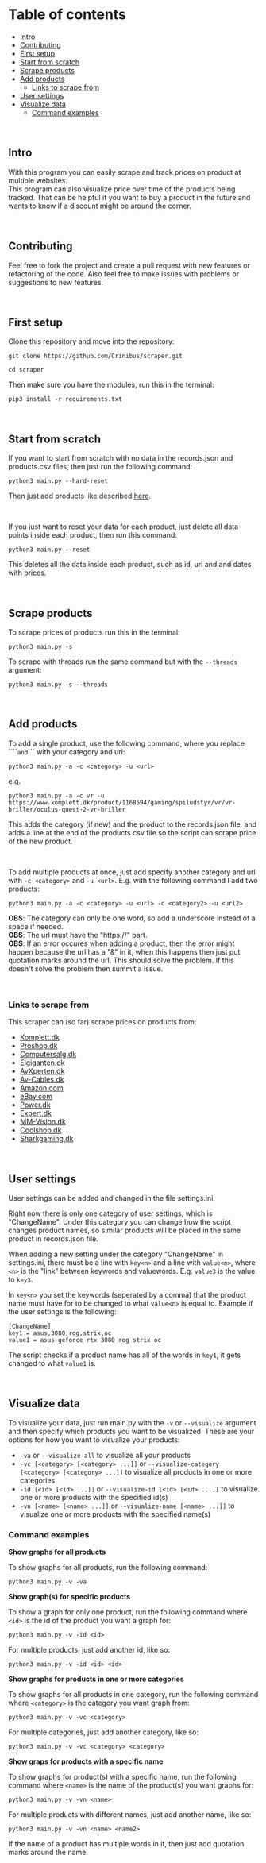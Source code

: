 # Table of contents
- [Intro](#intro)
- [Contributing](#contributing)
- [First setup](#first-setup)
- [Start from scratch](#start-scratch)
- [Scrape products](#scrape-products)
- [Add products](#add-products)
    - [Links to scrape from](#links-to-scrape-from)
- [User settings](#user-settings)
- [Visualize data](#visualize-data)
    - [Command examples](#command-examples)

<br/>


## Intro <a name="intro"></a>
With this program you can easily scrape and track prices on product at multiple websites. <br/>
This program can also visualize price over time of the products being tracked. That can be helpful if you want to buy a product in the future and wants to know if a discount might be around the corner.

<br/>


## Contributing <a name="contributing"></a>
Feel free to fork the project and create a pull request with new features or refactoring of the code. Also feel free to make issues with problems or suggestions to new features.

<br/>


## First setup <a name="first-setup"></a>
Clone this repository and move into the repository:
```
git clone https://github.com/Crinibus/scraper.git
```
```
cd scraper
```

Then make sure you have the modules, run this in the terminal:
```
pip3 install -r requirements.txt
```

<br/>


## Start from scratch <a name="start-scratch"></a>
If you want to start from scratch with no data in the records.json and products.csv files, then just run the following command:
```
python3 main.py --hard-reset
```

Then just add products like described [here](#add-products).

<br/>

If you just want to reset your data for each product, just delete all data-points inside each product, then run this command:
```
python3 main.py --reset
```
This deletes all the data inside each product, such as id, url and and dates with prices.

<br/>


## Scrape products <a name="scrape-products"></a>
To scrape prices of products run this in the terminal:
```
python3 main.py -s
```
To scrape with threads run the same command but with the ```--threads``` argument:
```
python3 main.py -s --threads
```

<br/>


## Add products <a name="add-products"></a>
To add a single product, use the following command, where you replace ````<category>``` and ```<url>``` with your category and url:
```
python3 main.py -a -c <category> -u <url>
```

e.g.
```
python3 main.py -a -c vr -u https://www.komplett.dk/product/1168594/gaming/spiludstyr/vr/vr-briller/oculus-quest-2-vr-briller
```

This adds the category (if new) and the product to the records.json file, and adds a line at the end of the products.csv file so the script can scrape price of the new product.

<br/>

To add multiple products at once, just add specify another category and url with ```-c <category>``` and ```-u <url>```. E.g. with the following command I add two products:
```
python3 main.py -a -c <category> -u <url> -c <category2> -u <url2>
``` 

**OBS**: The category can only be one word, so add a underscore instead of a space if needed.<br/>
**OBS**: The url must have the "https://" part.<br/>
**OBS**: If an error occures when adding a product, then the error might happen because the url has a "&" in it, when this happens then just put quotation marks around the url. This should solve the problem. If this doesn't solve the problem then summit a issue.<br/>

<br/>


### Links to scrape from <a name="links-to-scrape-from"></a>
This scraper can (so far) scrape prices on products from:
- [Komplett.dk](https://www.komplett.dk/)
- [Proshop.dk](https://www.proshop.dk/)
- [Computersalg.dk](https://www.computersalg.dk/)
- [Elgiganten.dk](https://www.elgiganten.dk/)
- [AvXperten.dk](https://www.avxperten.dk/)
- [Av-Cables.dk](https://www.av-cables.dk/)
- [Amazon.com](https://www.amazon.com/)
- [eBay.com](https://www.ebay.com/)
- [Power.dk](https://www.power.dk/)
- [Expert.dk](https://www.expert.dk/)
- [MM-Vision.dk](https://www.mm-vision.dk/)
- [Coolshop.dk](https://www.coolshop.dk/)
- [Sharkgaming.dk](https://www.sharkgaming.dk/)

<br/>


## User settings <a name="user-settings"></a>
User settings can be added and changed in the file settings.ini.

Right now there is only one category of user settings, which is "ChangeName".  Under this category you can change how the script changes product names, so similar products will be placed in the same product in records.json file.

When adding a new setting under the category "ChangeName" in settings.ini, there must be a line with ```key<n>``` and a line with ```value<n>```, where ```<n>``` is the "link" between keywords and valuewords. E.g. ```value3``` is the value to ```key3```.

In ```key<n>``` you set the keywords (seperated by a comma) that the product name must have for to be changed to what ```value<n>``` is equal to. Example if the user settings is the following:

```
[ChangeName]
key1 = asus,3080,rog,strix,oc
value1 = asus geforce rtx 3080 rog strix oc
```

The script checks if a product name has all of the words in ```key1```, it gets changed to what ```value1``` is.

<br/>


## Visualize data <a name="visualize-data"></a>
To visualize your data, just run main.py with the ```-v``` or ```--visualize``` argument and then specify which products you want to be visualized. These are your options for how you want to visualize your products:

- ```-va``` or ```--visualize-all``` to visualize all your products
- ```-vc [<category> [<category> ...]]``` or ```--visualize-category [<category> [<category> ...]]``` to visualize all products in one or more categories
- ```-id [<id> [<id> ...]]``` or ```--visualize-id [<id> [<id> ...]]``` to visualize one or more products with the specified id(s)
- ```-vn [<name> [<name> ...]]``` or ```--visualize-name [<name> ...]]``` to visualize one or more products with the specified name(s)


### Command examples <a name="command-examples"></a>
**Show graphs for all products**

To show graphs for all products, run the following command:
```
python3 main.py -v -va
```

**Show graph(s) for specific products**

To show a graph for only one product, run the following command where ```<id>``` is the id of the product you want a graph for:
```
python3 main.py -v -id <id>
```

For multiple products, just add another id, like so:
```
python3 main.py -v -id <id> <id>
```


**Show graphs for products in one or more categories**

To show graphs for all products in one category, run the following command where ```<category>``` is the category you want graph from:
```
python3 main.py -v -vc <category>
```

For multiple categories, just add another category, like so:
```
python3 main.py -v -vc <category> <category>
```


**Show graps for products with a specific name**

To show graphs for product(s) with a specific name, run the following command where ```<name>``` is the name of the product(s) you want graphs for:
```
python3 main.py -v -vn <name>
```

For multiple products with different names, just add another name, like so:
```
python3 main.py -v -vn <name> <name2>
```

If the name of a product has multiple words in it, then just add quotation marks around the name.
